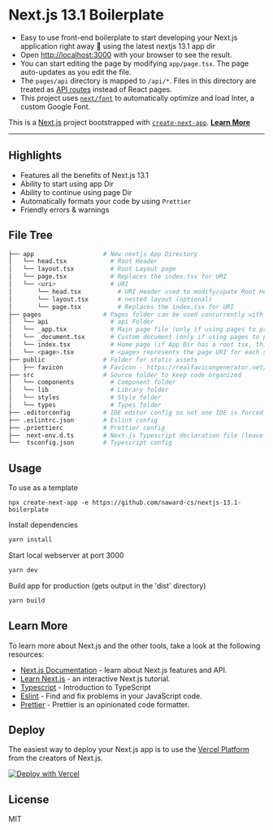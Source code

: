# Next.js 13.1 Boilerplate

- Easy to use front-end boilerplate to start developing your Next.js application right away 💯 using the latest nextjs 13.1 app dir
- Open [http://localhost:3000](http://localhost:3000) with your browser to see the result.
- You can start editing the page by modifying `app/page.tsx`. The page auto-updates as you edit the file.
- The `pages/api` directory is mapped to `/api/*`. Files in this directory are treated as [API routes](https://nextjs.org/docs/api-routes/introduction) instead of React pages.
- This project uses [`next/font`](https://nextjs.org/docs/basic-features/font-optimization) to automatically optimize and load Inter, a custom Google Font.

This is a [Next.js](https://nextjs.org/) project bootstrapped with [`create-next-app`](https://github.com/vercel/next.js/tree/canary/packages/create-next-app).
[**Learn More**](#learn-more)

---

## Highlights

- Features all the benefits of Next.js 13.1
- Ability to start using app Dir
- Ability to continue using page Dir
- Automatically formats your code by using `Prettier`
- Friendly errors & warnings

## File Tree

```bash
├── app                   # New nextjs App Directory 
│   └── head.tsx            # Root Header
│   └── layout.tsx          # Root Layout page
│   └── page.tsx            # Replaces the index.tsx for URI
│   └── <uri>               # URI
│       └── head.tsx          # URI Header used to modify/upate Root Header (optional)
│       └── layout.tsx        # nested layout (optional)
│       └── page.tsx          # Replaces the index.tsx for URI
├── pages                 # Pages folder can be used concurrently with App Directory
│   └── api                 # api Folder
│   └── _app.tsx            # Main page file (only if using pages to provide page routes)
│   └── _document.tsx       # Custom document (only if using pages to provide page routes)
│   └── index.tsx           # Home page (if App Dir has a root tsx, this cannot exist otherwise there is a conflict)
│   └── <page>.tsx          # <page> represents the page URI for each site page
├── public                # Folder for static assets
│   ├── favicon           # Favicon - https://realfavicongenerator.net/
├── src                   # Source folder to keep code organized
│   └── components          # Component folder
│   └── lib                 # Library folder
│   └── styles              # Style folder
│   └── types               # Types folder
├── .editorconfig         # IDE editor config so not one IDE is forced to be used just the format
├── .eslintrc.json        # Eslint config
├── .priettierc           # Prettier config
├──  next-env.d.ts        # Next.js Typescript declaration file (leave unchanged)
└──  tsconfig.json        # Typescript config
```

## Usage

To use as a template

```bashs
npx create-next-app -e https://github.com/naward-cs/nextjs-13.1-boilerplate
```

Install dependencies

```bash
yarn install
```

Start local webserver at port 3000

```bash
yarn dev
```

Build app for production (gets output in the 'dist' directory)

```bash
yarn build
```

## Learn More

To learn more about Next.js and the other tools, take a look at the following resources:

- [Next.js Documentation](https://nextjs.org/docs) - learn about Next.js features and API.
- [Learn Next.js](https://nextjs.org/learn) - an interactive Next.js tutorial.
- [Typescript](https://www.typescriptlang.org/docs/) - Introduction to TypeScript
- [Eslint](https://eslint.org/docs/user-guide) - Find and fix problems in your JavaScript code.
- [Prettier](https://prettier.io/docs/en/index.html) - Prettier is an opinionated code formatter.

## Deploy

The easiest way to deploy your Next.js app is to use the [Vercel Platform](https://vercel.com/new?utm_medium=default-template&filter=next.js&utm_source=create-next-app&utm_campaign=create-next-app-readme) from the creators of Next.js.

[![Deploy with Vercel](https://vercel.com/button)](https://vercel.com/new/project?template=)

## License

MIT
